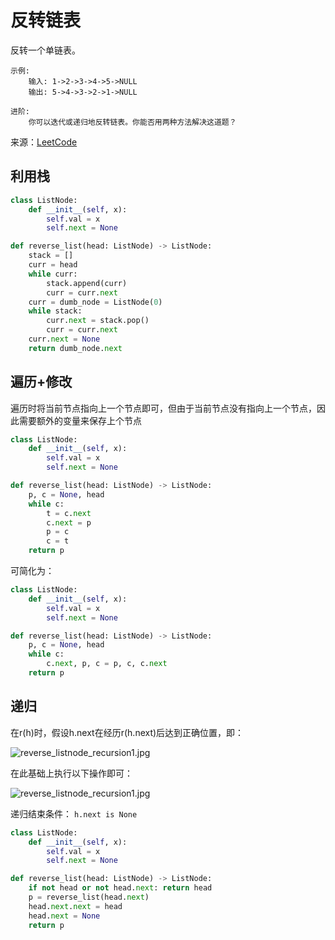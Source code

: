 # 反转链表
反转一个单链表。

```
示例:
    输入: 1->2->3->4->5->NULL
    输出: 5->4->3->2->1->NULL
    
进阶:
    你可以迭代或递归地反转链表。你能否用两种方法解决这道题？
```

来源：[LeetCode](https://leetcode-cn.com/problems/reverse-linked-list)

## 利用栈
```python
class ListNode:
    def __init__(self, x):
        self.val = x
        self.next = None

def reverse_list(head: ListNode) -> ListNode:
    stack = []
    curr = head
    while curr:
        stack.append(curr)
        curr = curr.next
    curr = dumb_node = ListNode(0)
    while stack:
        curr.next = stack.pop()
        curr = curr.next
    curr.next = None
    return dumb_node.next
```

## 遍历+修改
遍历时将当前节点指向上一个节点即可，但由于当前节点没有指向上一个节点，因此需要额外的变量来保存上个节点
```python
class ListNode:
    def __init__(self, x):
        self.val = x
        self.next = None

def reverse_list(head: ListNode) -> ListNode:
    p, c = None, head
    while c:
        t = c.next
        c.next = p
        p = c
        c = t
    return p
```
可简化为：
```python
class ListNode:
    def __init__(self, x):
        self.val = x
        self.next = None

def reverse_list(head: ListNode) -> ListNode:
    p, c = None, head
    while c:
        c.next, p, c = p, c, c.next
    return p
```

## 递归
在r(h)时，假设h.next在经历r(h.next)后达到正确位置，即：

![reverse_listnode_recursion1.jpg](http://blog.algorithm.akira.ink/images/reverse_listnode_recursion1.jpg)

在此基础上执行以下操作即可：

![reverse_listnode_recursion1.jpg](http://blog.algorithm.akira.ink/images/reverse_listnode_recursion2.jpg)

递归结束条件： `h.next is None`

```python
class ListNode:
    def __init__(self, x):
        self.val = x
        self.next = None

def reverse_list(head: ListNode) -> ListNode:
    if not head or not head.next: return head
    p = reverse_list(head.next)
    head.next.next = head
    head.next = None
    return p
```



